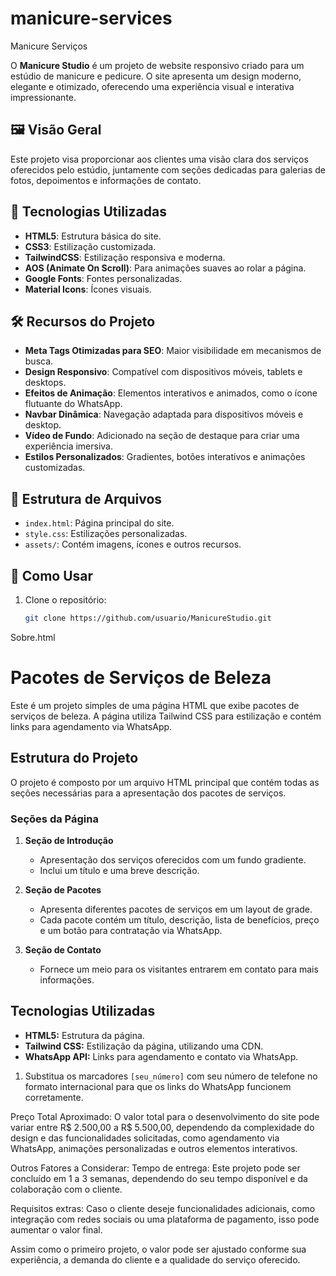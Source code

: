 # manicure-services
Manicure Serviços

O **Manicure Studio** é um projeto de website responsivo criado para um estúdio de manicure e pedicure. O site apresenta um design moderno, elegante e otimizado, oferecendo uma experiência visual e interativa impressionante.

## 🖼️ Visão Geral
Este projeto visa proporcionar aos clientes uma visão clara dos serviços oferecidos pelo estúdio, juntamente com seções dedicadas para galerias de fotos, depoimentos e informações de contato.

## 🚀 Tecnologias Utilizadas
- **HTML5**: Estrutura básica do site.
- **CSS3**: Estilização customizada.
- **TailwindCSS**: Estilização responsiva e moderna.
- **AOS (Animate On Scroll)**: Para animações suaves ao rolar a página.
- **Google Fonts**: Fontes personalizadas.
- **Material Icons**: Ícones visuais.

## 🛠️ Recursos do Projeto
- **Meta Tags Otimizadas para SEO**: Maior visibilidade em mecanismos de busca.
- **Design Responsivo**: Compatível com dispositivos móveis, tablets e desktops.
- **Efeitos de Animação**: Elementos interativos e animados, como o ícone flutuante do WhatsApp.
- **Navbar Dinâmica**: Navegação adaptada para dispositivos móveis e desktop.
- **Vídeo de Fundo**: Adicionado na seção de destaque para criar uma experiência imersiva.
- **Estilos Personalizados**: Gradientes, botões interativos e animações customizadas.

## 📂 Estrutura de Arquivos
- `index.html`: Página principal do site.
- `style.css`: Estilizações personalizadas.
- `assets/`: Contém imagens, ícones e outros recursos.

## 🔧 Como Usar
1. Clone o repositório:
   ```bash
   git clone https://github.com/usuario/ManicureStudio.git


Sobre.html
# Pacotes de Serviços de Beleza

Este é um projeto simples de uma página HTML que exibe pacotes de serviços de beleza. A página utiliza Tailwind CSS para estilização e contém links para agendamento via WhatsApp.

## Estrutura do Projeto

O projeto é composto por um arquivo HTML principal que contém todas as seções necessárias para a apresentação dos pacotes de serviços.

### Seções da Página

1. **Seção de Introdução**
    - Apresentação dos serviços oferecidos com um fundo gradiente.
    - Inclui um título e uma breve descrição.

2. **Seção de Pacotes**
    - Apresenta diferentes pacotes de serviços em um layout de grade.
    - Cada pacote contém um título, descrição, lista de benefícios, preço e um botão para contratação via WhatsApp.

3. **Seção de Contato**
    - Fornece um meio para os visitantes entrarem em contato para mais informações.

## Tecnologias Utilizadas

- **HTML5:** Estrutura da página.
- **Tailwind CSS:** Estilização da página, utilizando uma CDN.
- **WhatsApp API:** Links para agendamento e contato via WhatsApp.

1. Substitua os marcadores `[seu_número]` com seu número de telefone no formato internacional para que os links do WhatsApp funcionem corretamente.

Preço Total Aproximado:
O valor total para o desenvolvimento do site pode variar entre R$ 2.500,00 a R$ 5.500,00, dependendo da complexidade do design e das funcionalidades solicitadas, como agendamento via WhatsApp, animações personalizadas e outros elementos interativos.

Outros Fatores a Considerar:
Tempo de entrega: Este projeto pode ser concluído em 1 a 3 semanas, dependendo do seu tempo disponível e da colaboração com o cliente.

Requisitos extras: Caso o cliente deseje funcionalidades adicionais, como integração com redes sociais ou uma plataforma de pagamento, isso pode aumentar o valor final.

Assim como o primeiro projeto, o valor pode ser ajustado conforme sua experiência, a demanda do cliente e a qualidade do serviço oferecido.






